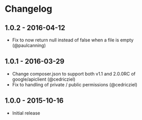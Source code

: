 # Changelog

## 1.0.2 - 2016-04-12

* Fix to now return null instead of false when a file is empty (@paulcanning)

## 1.0.1 - 2016-03-29

* Change composer.json to support both v1.1 and 2.0.0RC of google/apiclient (@cedricziel)
* Fix to handling of private / public permissions (@cedricziel)

## 1.0.0 - 2015-10-16

* Initial release
